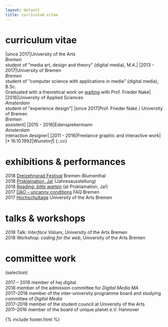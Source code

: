 ```yaml
---
layout: default
title: curriculum vitae
---
```


# curriculum vitae

|since 2017|University of the Arts<br/>*Bremen* <br/>student of "media art, design and theory" (digital media), M.A.|
|2013 - 2017|University of Bremen<br/>*Bremen* <br/>student of "computer science with applications in media" (digital media), B.Sc.<br/>Graduated with a theoretical work on [waiting](/projects/waiting) with Prof. Frieder Nake|
|2016|University of Applied Sciences<br/>*Amsterdam*<br/>student of "experience design"|
|since 2017|Prof. Frieder Nake / University of Bremen<br/>*Bremen* <br/>assistent|
|2015 - 2016|Edenspiekermann<br/>*Amsterdam*<br/>interaction designer|
|2011 - 2016|Freelance graphic and interactive work|
|* 16.10.1992|*Wunstorf*|
{:.cv}

# exhibitions & performances

2018 [Dreizehngrad Festival](https://dreizehngradfestival.de/programm/jelko-arnds-telematic-apparatus) Bremen-Blumenthal<br/>
2018 [Proklamation, Ja!](http://www.hfk-bremen.de/t/ausstellungen/n/proklamation-ja) (Jahresausstellung)<br/>
2018 [Reading: *bitte warten*](http://www.hfk-bremen.de/t/vortr%C3%A4ge/n/lesung-auf-der-jahresausstellung18-jelko-arnds) (at Proklamation, Ja!)<br/>
2017 [DAO – uncanny conditions](http://dao.digitalmedia-bremen.de/)
FAQ Bremen<br/>
2017 [Hochschultage](http://www.hfk-bremen.de/t/ausstellungen/n/hfk-hochschultage-2017)
University of the Arts Bremen

# talks & workshops

2018 Talk: *Interface Values*,
University of the Arts Bremen<br/>
2018 Workshop: *coding for the web*,
University of the Arts Bremen

# committee work
(selection)

2017 – 2018 member of hej.digital<br/>
2018 member of the admission committee for *Digital Media MA*<br/>
2017–2018 member of the inter-university programme board and studying committee of *Digital Media*<br/>
2017–2018 member of the student council at University of the Arts <br/>
2011–2016 member of the board of unique planet e.V. Hannover<br/>

{% include footer.html %}
